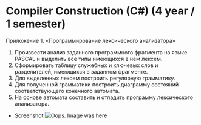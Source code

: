# Compiler Construction (C#) (4 year / 1 semester)

Приложение 1. «Программирование лексического анализатора»  
1. Произвести анализ заданного программного фрагмента на языке PASCAL и выделить все типы имеющихся в нем лексем.  
2. Сформировать таблицу служебных и ключевых слов и разделителей, имеющихся в заданном фрагменте.  
3. Для выделенных лексем построить регулярную грамматику.  
4. Для полученной грамматики построить диаграмму состояний соответствующего конечного автомата.  
5. На основе автомата составить и отладить программу лексического анализатора.  
  
* Screenshot
![Oops. Image was here](https://github.com/DV1X3R/tti-computer-science/tree/master/IV.%20Fourth%20Year/cs-compiler-construction/screenshot.png)

